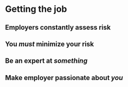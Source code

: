 <!SLIDE center>
# Getting the job #

<!SLIDE center>
## Employers constantly assess risk ##

<!SLIDE center>
## You _must_ minimize your risk ##

<!SLIDE smbullets small center>
## Be an expert at _something_ ##
## Make employer passionate about _you_ ##
